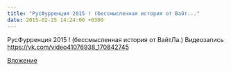 ```yaml
---
title: "РусФурренция 2015 ! (бессмысленная история от Вайт..."
date: 2015-02-25 14:24:00 +0300
---
```


РусФурренция 2015 ! (бессмысленная история от ВайтЛа.)
Видеозапись
https://vk.com/video41076938_170842745

[Вложение](https://vk.com/video41076938_170842745)
